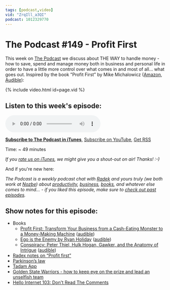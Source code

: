 ```yaml
---
tags: [podcast,video]
vid: "ZrqIll_a3QI"
podcast: 1012329770
---
```


# The Podcast #149 - Profit First

This week on [The Podcast][p] we discuss about THE WAY to handle money - how to save, spend and manage money both in business and personal life in order to have a little more control over what comes in and most of all... what goes out. Inspired by the book ”Profit First” by Mike Michalowicz ([Amazon](https://www.amazon.com/dp/0981808298?tag=sliwinski-20), [Audible](https://www.audible.com/pd/B06X15WX5B?tag=sliwinski-20)):

{% include video.html id=page.vid %}

<!--More-->

## Listen to this week's episode:

<audio controls>
<source src="https://files.nozbe.com/podcast/149.mp3" type="audio/mpeg">
</audio>

**[Subscribe to The Podcast in iTunes][i]**, [Subscribe on YouTube][y], [Get RSS][rss]

Time: ~ 49 minutes

*If you [rate us on iTunes][i], we might give you a shout-out on air! Thanks! :-)*

And if you're new here:

*The Podcast is a weekly podcast chat with [Radek][r] and yours truly (we both work at [Nozbe][n]) about [productivity](/productivity), [business](/business), [books](/books), and whatever else comes to mind… - if you liked this episode, make sure to [check out past episodes](/podcast).*

## Show notes for this episode:

  * Books
    * [Profit First: Transform Your Business from a Cash-Eating Monster to a Money-Making Machine](https://www.amazon.com/Profit-First-Transform-Cash-Eating-Money-Making/dp/073521414X/) ([audible](https://www.audible.com/pd/Business/Profit-First-Audiobook/B06X15WX5B))
    * [Ego is the Enemy by Ryan Holiday](https://www.amazon.com/Ego-Enemy-Ryan-Holiday/dp/1591847818/) ([audible](https://www.audible.com/pd/Self-Development/Ego-Is-the-Enemy-Audiobook/B01GSIZ5AC))
    * [Conspiracy: Peter Thiel, Hulk Hogan, Gawker, and the Anatomy of Intrigue](https://www.amazon.com/Conspiracy-Peter-Gawker-Anatomy-Intrigue/dp/0735217645/) ([audible](https://www.audible.com/pd/Nonfiction/Conspiracy-Audiobook/B0794CRN4B))
  * [Radex notes on “Profit first”](http://radex.io/books/profit-first/)
  * [Parkinson’s law](https://en.wikipedia.org/wiki/Parkinson%27s_law)
  * [Tadam App](http://tadamapp.com/)
  * [Golden State Warriors - how to keep eye on the prize and lead an unselfish team](/goldenstate/)
  * [Hello Internet 103: Don't Read The Comments](http://www.hellointernet.fm/podcast/103)

[y]: https://michael.gratis/thepodcastyt
[rss]: https://thepodcast.fm/episodes?format=RSS
[e]: /podcast-149

[p]: /podcast
[n]: https://michael.gratis/nozbe
[r]: https://michael.gratis/radex
[i]: https://michael.gratis/thepodcast
[o]: https://michael.gratis/ipadonly

